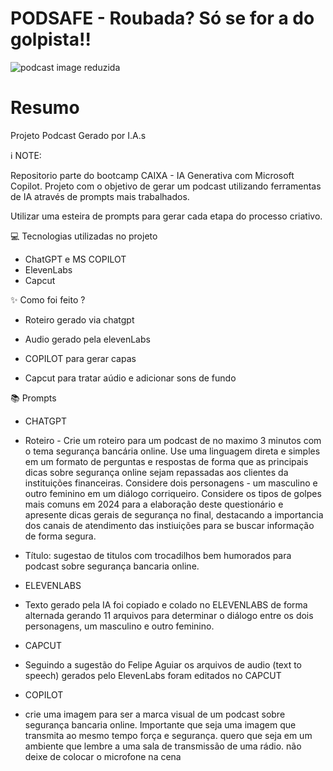 # PODSAFE - Roubada? Só se for a do golpista!!

![podcast image reduzida](https://github.com/user-attachments/assets/441fc9d6-ef95-41fd-beb4-997602e4f586)

# Resumo
Projeto Podcast Gerado por I.A.s

ℹ️ NOTE: 

Repositorio parte do bootcamp CAIXA - IA Generativa com Microsoft Copilot.
Projeto com o objetivo de gerar um podcast utilizando ferramentas de IA através de prompts mais trabalhados.

Utilizar uma esteira de prompts para gerar cada etapa do processo criativo.

💻 Tecnologias utilizadas no projeto

* ChatGPT e MS COPILOT
* ElevenLabs
* Capcut

✨ Como foi feito ?


* Roteiro gerado via chatgpt
* Audio gerado pela elevenLabs
* COPILOT para gerar capas



* Capcut para tratar aúdio e adicionar sons de fundo


📚 Prompts

*  CHATGPT
*  Roteiro - Crie um roteiro para um podcast de no maximo 3 minutos com o tema segurança bancária online. Use uma linguagem direta e simples em um formato de perguntas e respostas de forma que as principais dicas sobre segurança online sejam repassadas aos clientes da instituições financeiras.  Considere dois personagens - um masculino e outro feminino em um diálogo corriqueiro. Considere os tipos de golpes mais comuns em 2024 para a elaboração deste questionário e apresente dicas gerais de segurança no final, destacando a importancia dos canais de atendimento das instiuições para se buscar informação de forma segura.  
*  Título: sugestao de titulos com trocadilhos bem humorados para podcast sobre segurança bancaria online.

  *  ELEVENLABS
  *  Texto gerado pela IA foi copiado e colado no ELEVENLABS de forma alternada gerando 11 arquivos para determinar o diálogo entre os dois personagens, um masculino e outro feminino.

  *  CAPCUT
  *  Seguindo a sugestão do Felipe Aguiar os arquivos de audio (text to speech) gerados pelo ElevenLabs foram editados no CAPCUT

*  COPILOT
*  crie uma imagem para ser a marca visual de um podcast sobre segurança bancaria online. Importante que seja uma imagem que transmita ao mesmo tempo força e segurança. quero que seja em um ambiente que lembre a uma sala de transmissão de uma rádio. não deixe de colocar o microfone na cena


  
